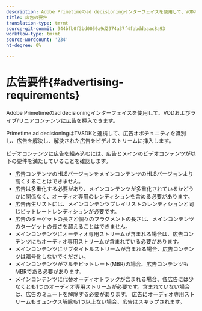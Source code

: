 ```yaml
---
description: Adobe Primetimeのad decisioningインターフェイスを使用して、VODおよびライブ/リニアコンテンツに広告を挿入できます。
title: 広告の要件
translation-type: tm+mt
source-git-commit: 944bfb0f3bd0050a9d2974a37f4fabddaaac8a93
workflow-type: tm+mt
source-wordcount: '234'
ht-degree: 0%

---
```



# 広告要件{#advertising-requirements}

Adobe Primetimeのad decisioningインターフェイスを使用して、VODおよびライブ/リニアコンテンツに広告を挿入できます。

<!--<a id="section_A2966DC850E140FE9400A1D9E412F819"></a>-->

Primetime ad decisioningはTVSDKと連携して、広告オポチュニティを識別し、広告を解決し、解決された広告をビデオストリームに挿入します。

ビデオコンテンツに広告を組み込むには、広告とメインのビデオコンテンツが以下の要件を満たしていることを確認します。

* 広告コンテンツのHLSバージョンをメインコンテンツのHLSバージョンより高くすることはできません。
* 広告は多重化する必要があり、メインコンテンツが多重化されているかどうかに関係なく、オーディオ専用のレンディションを含める必要があります。
* 広告再生リストには、メインコンテンツプレイリストのレンディションと同じビットレートレンディションが必要です。
* 広告のターゲットの長さと個々のフラグメントの長さは、メインコンテンツのターゲットの長さを超えることはできません。
* メインコンテンツにオーディオ専用ストリームが含まれる場合は、広告コンテンツにもオーディオ専用ストリームが含まれている必要があります。
* メインコンテンツにサブタイトルストリームが含まれる場合、広告コンテンツは暗号化しないでください。
* メインコンテンツがマルチビットレート(MBR)の場合、広告コンテンツもMBRである必要があります。
* メインコンテンツに代替オーディオトラックが含まれる場合、各広告には少なくとも1つのオーディオ専用ストリームが必要です。含まれていない場合は、広告のミュートを解除する必要があります。 広告にオーディオ専用ストリームもミュンクス解除も1つ以上ない場合、広告はスキップされます。